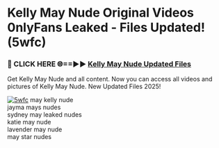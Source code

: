 # Kelly May Nude Original Videos 0nlyFans Leaked - Files Updated! (5wfc)

<h3>🔴 CLICK HERE 🌐==►► <a href="https://tinyurl.com/4mcuefdz" rel="nofollow">Kelly May Nude Updated Files</a></h3>

Get Kelly May Nude and all content. Now you can access all videos and pictures of Kelly May Nude. New Updated Files 2025!

[![5wfc](https://i.imgur.com/StAQSOY.gif)](https://tinyurl.com/4mcuefdz)
may kelly nude<br>
jayma mays nudes<br>
sydney may leaked nudes<br>
katie may nude<br>
lavender may nude<br>
may star nudes